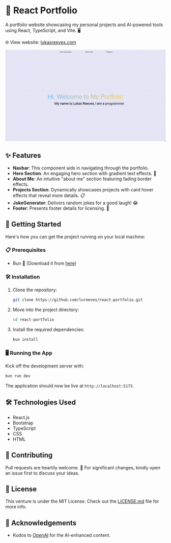# 🌟 React Portfolio

A portfolio website showcasing my personal projects and AI-powered tools using React, TypeScript, and Vite. 🖥️

🌐 View website: [lukasreeves.com](http://lukasreeves.com)

![Project Screenshot](./public/images/Screenshot.png)

## ✨ Features

- **Navbar**: This component aids in navigating through the portfolio.
- **Hero Section**: An engaging hero section with gradient text effects. 🌈
- **About Me**: An intuitive "about me" section featuring fading border effects.
- **Projects Section**: Dynamically showcases projects with card hover effects that reveal more details. 📋
- **JokeGenerator**: Delivers random jokes for a good laugh! 😂
- **Footer**: Presents footer details for licensing. 🔖

## 🚀 Getting Started

Here's how you can get the project running on your local machine:

### 📋 Prerequisites

- Bun 🍞 (Download it from [here](https://bun.sh/docs/installation/))

### 🛠️ Installation

1. Clone the repository:
    ```bash
    git clone https://github.com/lureeves/react-portfolio.git
    ```
2. Move into the project directory:
    ```bash
    cd react-portfolio
    ```
3. Install the required dependencies:
    ```bash
    bun install
    ```

### 🖥️ Running the App

Kick off the development server with:

```bash
bun run dev
```

The application should now be live at `http://localhost:5173`.

## 🛠️ Technologies Used

- React.js
- Bootstrap
- TypeScript
- CSS
- HTML

## 🤝 Contributing

Pull requests are heartily welcome. 🤗 For significant changes, kindly open an issue first to discuss your ideas.

## 📜 License

This venture is under the MIT License. Check out the [LICENSE.md](LICENSE.md) file for more info.

## 🙌 Acknowledgements

- Kudos to [OpenAI](https://www.openai.com/) for the AI-enhanced content.
